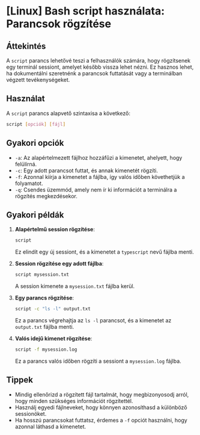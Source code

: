 # [Linux] Bash script használata: Parancsok rögzítése

## Áttekintés
A `script` parancs lehetővé teszi a felhasználók számára, hogy rögzítsenek egy terminál sessiont, amelyet később vissza lehet nézni. Ez hasznos lehet, ha dokumentálni szeretnénk a parancsok futtatását vagy a terminálban végzett tevékenységeket.

## Használat
A `script` parancs alapvető szintaxisa a következő:

```bash
script [opciók] [fájl]
```

## Gyakori opciók
- `-a`: Az alapértelmezett fájlhoz hozzáfűzi a kimenetet, ahelyett, hogy felülírná.
- `-c`: Egy adott parancsot futtat, és annak kimenetét rögzíti.
- `-f`: Azonnal kiírja a kimenetet a fájlba, így valós időben követhetjük a folyamatot.
- `-q`: Csendes üzemmód, amely nem ír ki információt a terminálra a rögzítés megkezdésekor.

## Gyakori példák

1. **Alapértelmű session rögzítése**:
   ```bash
   script
   ```
   Ez elindít egy új sessiont, és a kimenetet a `typescript` nevű fájlba menti.

2. **Session rögzítése egy adott fájlba**:
   ```bash
   script mysession.txt
   ```
   A session kimenete a `mysession.txt` fájlba kerül.

3. **Egy parancs rögzítése**:
   ```bash
   script -c "ls -l" output.txt
   ```
   Ez a parancs végrehajtja az `ls -l` parancsot, és a kimenetet az `output.txt` fájlba menti.

4. **Valós idejű kimenet rögzítése**:
   ```bash
   script -f mysession.log
   ```
   Ez a parancs valós időben rögzíti a sessiont a `mysession.log` fájlba.

## Tippek
- Mindig ellenőrizd a rögzített fájl tartalmát, hogy megbizonyosodj arról, hogy minden szükséges információt rögzítettél.
- Használj egyedi fájlneveket, hogy könnyen azonosíthasd a különböző sessionöket.
- Ha hosszú parancsokat futtatsz, érdemes a `-f` opciót használni, hogy azonnal láthasd a kimenetet.